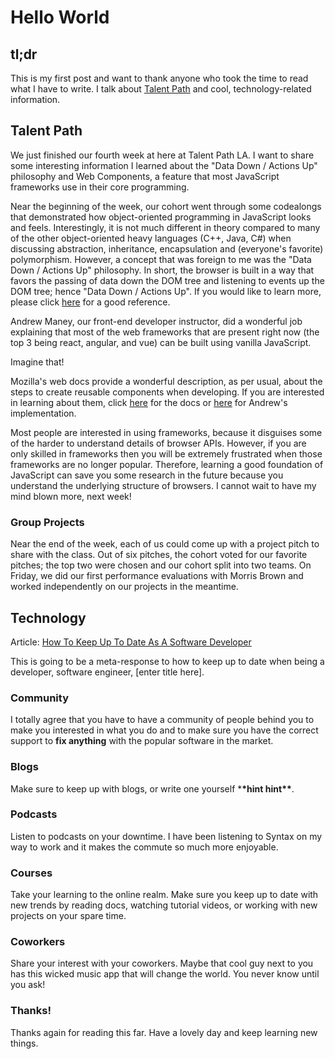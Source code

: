 # Hello World

## tl;dr

This is my first post and want to thank anyone who took the time to read what I have to write. I talk about [Talent Path](https://talentpath.com/) and cool, technology-related information.

## Talent Path

We just finished our fourth week at here at Talent Path LA. I want to share some interesting information I learned about the "Data Down / Actions Up" philosophy and Web Components, a feature that most JavaScript frameworks use in their core programming.

Near the beginning of the week, our cohort went through some codealongs that demonstrated how object-oriented programming in JavaScript looks and feels. Interestingly, it is not much different in theory compared to many of the other object-oriented heavy languages (C++, Java, C#) when discussing abstraction, inheritance, encapsulation and (everyone's favorite) polymorphism. However, a concept that was foreign to me was the "Data Down / Actions Up" philosophy. In short, the browser is built in a way that favors the passing of data down the DOM tree and listening to events up the DOM tree; hence "Data Down / Actions Up". If you would like to learn more, please click [here](https://www.learnhowtoprogram.com/javascript/angular/data-down-actions-up) for a good reference.

Andrew Maney, our front-end developer instructor, did a wonderful job explaining that most of the web frameworks that are present right now (the top 3 being react, angular, and vue) can be built using vanilla JavaScript.

Imagine that!

Mozilla's web docs provide a wonderful description, as per usual, about the steps to create reusable components when developing. If you are interested in learning about them, click [here](https://developer.mozilla.org/en-US/docs/Web/Web_Components) for the docs or [here](https://github.com/talent-path-la/message-board) for Andrew's implementation.

Most people are interested in using frameworks, because it disguises some of the harder to understand details of browser APIs. However, if you are only skilled in frameworks then you will be extremely frustrated when those frameworks are no longer popular. Therefore, learning a good foundation of JavaScript can save you some research in the future because you understand the underlying structure of browsers. I cannot wait to have my mind blown more, next week!

### Group Projects

Near the end of the week, each of us could come up with a project pitch to share with the class. Out of six pitches, the cohort voted for our favorite pitches; the top two were chosen and our cohort split into two teams. On Friday, we did our first performance evaluations with Morris Brown and worked independently on our projects in the meantime.

## Technology

Article: [How To Keep Up To Date As A Software Developer](https://www.forbes.com/sites/quora/2018/03/01/how-to-keep-up-to-date-as-a-software-developer/#79bee7926017)

This is going to be a meta-response to how to keep up to date when being a developer, software engineer, [enter title here].

### Community

I totally agree that you have to have a community of people behind you to make you interested in what you do and to make sure you have the correct support to **fix anything** with the popular software in the market.

### Blogs

Make sure to keep up with blogs, or write one yourself \***\*hint hint\*\***.

### Podcasts

Listen to podcasts on your downtime. I have been listening to Syntax on my way to work and it makes the commute so much more enjoyable.

### Courses

Take your learning to the online realm. Make sure you keep up to date with new trends by reading docs, watching tutorial videos, or working with new projects on your spare time.

### Coworkers

Share your interest with your coworkers. Maybe that cool guy next to you has this wicked music app that will change the world. You never know until you ask!

### Thanks!

Thanks again for reading this far. Have a lovely day and keep learning new things.
